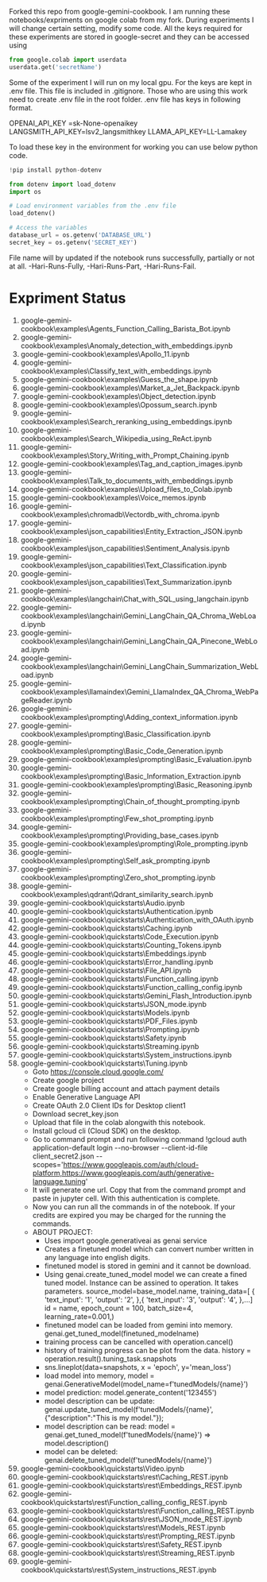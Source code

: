 Forked this repo from google-gemini-cookbook.
I am running these notebooks/expriments on google colab from my fork.
During experiments I will change certain setting, modify some code.
All the keys required for these experiments are stored in google-secret and they can be accessed using 

```py 
from google.colab import userdata
userdata.get('secretName')
```

Some of the experiment I will run on my local gpu. For the keys are kept in .env file. This file is included in .gitignore. Those who are using this work need to create .env file in the root folder. .env file has keys in following format.

OPENAI_API_KEY =sk-None-openaikey 
LANGSMITH_API_KEY=lsv2_langsmithkey
LLAMA_API_KEY=LL-Lamakey


To load these key in the environment for working you can use below python code.

```py 
!pip install python-dotenv

from dotenv import load_dotenv
import os

# Load environment variables from the .env file
load_dotenv()

# Access the variables
database_url = os.getenv('DATABASE_URL')
secret_key = os.getenv('SECRET_KEY')
```

File name will by updated if the notebook runs successfully, partially or not at all. -Hari-Runs-Fully, -Hari-Runs-Part, -Hari-Runs-Fail.

# Expriment Status

1. google-gemini-cookbook\examples\Agents_Function_Calling_Barista_Bot.ipynb
1. google-gemini-cookbook\examples\Anomaly_detection_with_embeddings.ipynb
1. google-gemini-cookbook\examples\Apollo_11.ipynb
1. google-gemini-cookbook\examples\Classify_text_with_embeddings.ipynb
1. google-gemini-cookbook\examples\Guess_the_shape.ipynb
1. google-gemini-cookbook\examples\Market_a_Jet_Backpack.ipynb
1. google-gemini-cookbook\examples\Object_detection.ipynb
1. google-gemini-cookbook\examples\Opossum_search.ipynb
1. google-gemini-cookbook\examples\Search_reranking_using_embeddings.ipynb
1. google-gemini-cookbook\examples\Search_Wikipedia_using_ReAct.ipynb
1. google-gemini-cookbook\examples\Story_Writing_with_Prompt_Chaining.ipynb
1. google-gemini-cookbook\examples\Tag_and_caption_images.ipynb
1. google-gemini-cookbook\examples\Talk_to_documents_with_embeddings.ipynb
1. google-gemini-cookbook\examples\Upload_files_to_Colab.ipynb
1. google-gemini-cookbook\examples\Voice_memos.ipynb
1. google-gemini-cookbook\examples\chromadb\Vectordb_with_chroma.ipynb
1. google-gemini-cookbook\examples\json_capabilities\Entity_Extraction_JSON.ipynb
1. google-gemini-cookbook\examples\json_capabilities\Sentiment_Analysis.ipynb
1. google-gemini-cookbook\examples\json_capabilities\Text_Classification.ipynb
1. google-gemini-cookbook\examples\json_capabilities\Text_Summarization.ipynb
1. google-gemini-cookbook\examples\langchain\Chat_with_SQL_using_langchain.ipynb
1. google-gemini-cookbook\examples\langchain\Gemini_LangChain_QA_Chroma_WebLoad.ipynb
1. google-gemini-cookbook\examples\langchain\Gemini_LangChain_QA_Pinecone_WebLoad.ipynb
1. google-gemini-cookbook\examples\langchain\Gemini_LangChain_Summarization_WebLoad.ipynb
1. google-gemini-cookbook\examples\llamaindex\Gemini_LlamaIndex_QA_Chroma_WebPageReader.ipynb
1. google-gemini-cookbook\examples\prompting\Adding_context_information.ipynb
1. google-gemini-cookbook\examples\prompting\Basic_Classification.ipynb
1. google-gemini-cookbook\examples\prompting\Basic_Code_Generation.ipynb
1. google-gemini-cookbook\examples\prompting\Basic_Evaluation.ipynb
1. google-gemini-cookbook\examples\prompting\Basic_Information_Extraction.ipynb
1. google-gemini-cookbook\examples\prompting\Basic_Reasoning.ipynb
1. google-gemini-cookbook\examples\prompting\Chain_of_thought_prompting.ipynb
1. google-gemini-cookbook\examples\prompting\Few_shot_prompting.ipynb
1. google-gemini-cookbook\examples\prompting\Providing_base_cases.ipynb
1. google-gemini-cookbook\examples\prompting\Role_prompting.ipynb
1. google-gemini-cookbook\examples\prompting\Self_ask_prompting.ipynb
1. google-gemini-cookbook\examples\prompting\Zero_shot_prompting.ipynb
1. google-gemini-cookbook\examples\qdrant\Qdrant_similarity_search.ipynb
1. google-gemini-cookbook\quickstarts\Audio.ipynb
1. google-gemini-cookbook\quickstarts\Authentication.ipynb
1. google-gemini-cookbook\quickstarts\Authentication_with_OAuth.ipynb
1. google-gemini-cookbook\quickstarts\Caching.ipynb
1. google-gemini-cookbook\quickstarts\Code_Execution.ipynb
1. google-gemini-cookbook\quickstarts\Counting_Tokens.ipynb
1. google-gemini-cookbook\quickstarts\Embeddings.ipynb
1. google-gemini-cookbook\quickstarts\Error_handling.ipynb
1. google-gemini-cookbook\quickstarts\File_API.ipynb
1. google-gemini-cookbook\quickstarts\Function_calling.ipynb
1. google-gemini-cookbook\quickstarts\Function_calling_config.ipynb
1. google-gemini-cookbook\quickstarts\Gemini_Flash_Introduction.ipynb
1. google-gemini-cookbook\quickstarts\JSON_mode.ipynb
1. google-gemini-cookbook\quickstarts\Models.ipynb
1. google-gemini-cookbook\quickstarts\PDF_Files.ipynb
1. google-gemini-cookbook\quickstarts\Prompting.ipynb
1. google-gemini-cookbook\quickstarts\Safety.ipynb
1. google-gemini-cookbook\quickstarts\Streaming.ipynb
1. google-gemini-cookbook\quickstarts\System_instructions.ipynb
1. google-gemini-cookbook\quickstarts\Tuning.ipynb
	- Goto https://console.cloud.google.com/
	- Create google project
	- Create google billing account and attach payment details
	- Enable Generative Language API 
	- Create OAuth 2.0 Client IDs for Desktop client1 
	- Download secret_key.json 
	- Upload that file in the colab alongwith this notebook.
	- Install gcloud cli (Cloud SDK) on the desktop.
	- Go to command prompt and run following command 
		!gcloud auth application-default login --no-browser --client-id-file client_secret2.json --scopes='https://www.googleapis.com/auth/cloud-platform,https://www.googleapis.com/auth/generative-language.tuning'
	- It will generate one url. Copy that from the command prompt and paste in jupyter cell. With this authentication is complete.
	- Now you can run all the commands in of the notebook. If your credits are expired you may be charged for the running the commands.
	- ABOUT PROJECT:
		- Uses import google.generativeai as genai service 
		- Creates a finetuned model which can convert number written in any language into english digits.
		- finetuned model is stored in gemini and it cannot be download.
		- Using genai.create_tuned_model model we can create a fined tuned model. Instance can be assined to operation. It takes parameters. source_model=base_model.name, training_data=[
        {
             'text_input': '1',
             'output': '2',
        },{
             'text_input': '3',
             'output': '4',
        },...]
		id = name, epoch_count = 100, batch_size=4, learning_rate=0.001,)
		- finetuned model can be loaded from gemini into memory. genai.get_tuned_model(finetuned_modelname)
		- training process can be cancelled with operation.cancel()
		- history of training progress can be plot from the data. history = operation.result().tuning_task.snapshots
		- sns.lineplot(data=snapshots, x = 'epoch', y='mean_loss')
		- load model into memory, model = genai.GenerativeModel(model_name=f'tunedModels/{name}')
		- model prediction: model.generate_content('123455')
		- model description can be update: genai.update_tuned_model(f'tunedModels/{name}', {"description":"This is my model."});
		- model description can be read: model = genai.get_tuned_model(f'tunedModels/{name}') => model.description()
		- model can be deleted: genai.delete_tuned_model(f'tunedModels/{name}')
1. google-gemini-cookbook\quickstarts\Video.ipynb
1. google-gemini-cookbook\quickstarts\rest\Caching_REST.ipynb
1. google-gemini-cookbook\quickstarts\rest\Embeddings_REST.ipynb
1. google-gemini-cookbook\quickstarts\rest\Function_calling_config_REST.ipynb
1. google-gemini-cookbook\quickstarts\rest\Function_calling_REST.ipynb
1. google-gemini-cookbook\quickstarts\rest\JSON_mode_REST.ipynb
1. google-gemini-cookbook\quickstarts\rest\Models_REST.ipynb
1. google-gemini-cookbook\quickstarts\rest\Prompting_REST.ipynb
1. google-gemini-cookbook\quickstarts\rest\Safety_REST.ipynb
1. google-gemini-cookbook\quickstarts\rest\Streaming_REST.ipynb
1. google-gemini-cookbook\quickstarts\rest\System_instructions_REST.ipynb